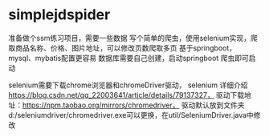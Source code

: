 # simplejdspider
准备做个ssm练习项目，需要一些数据
写个简单的爬虫，使用selenium实现，爬取商品名称、价格、图片地址，可以修改页数爬取多页
基于springboot，mysql、mybatis配置更容易
数据库需要自己创建，启动springboot 爬虫即可启动

selenium需要下载chrome浏览器和chromeDriver驱动，
selenium 详细介绍 https://blog.csdn.net/qq_22003641/article/details/79137327，
驱动下载地址：https://npm.taobao.org/mirrors/chromedriver，
驱动默认放到文件夹d:/seleniumdriver/chromedriver.exe可以更换，在util/SeleniumDriver.java中修改
